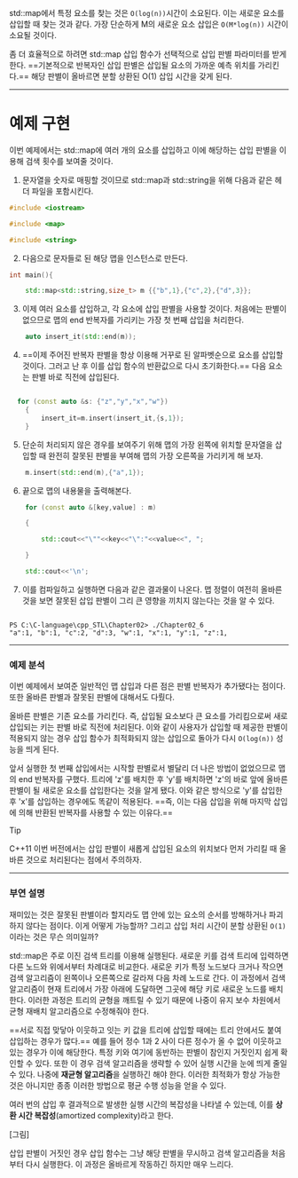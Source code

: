 

std::map에서 특정 요소를 찾는 것은 `O(log(n))`시간이 소요된다. 이는 새로운 요소를 삽입할 때 찾는 것과 같다. 가장 단순하게 M의 새로운 요소 삽입은 `O(M*log(n))` 시간이 소요될 것이다.

좀 더 효율적으로 하려면 std::map 삽입 함수가 선택적으로 삽입 판별 파라미터를 받게 한다. ==기본적으로 반복자인 삽입 판별은 삽입될 요소의 가까운 예측 위치를 가리킨다.== 해당 판별이 올바르면 분할 상환된 O(1) 삽입 시간을 갖게 된다.

---
# 예제 구현

이번 예제에서는 std::map에 여러 개의 요소를 삽입하고 이에 해당하는 삽입 판별을 이용해 검색 횟수를 보여줄 것이다.


1. 문자열을 숫자로 매핑할 것이므로 std::map과 std::string을 위해 다음과 같은 헤더 파일을 포함시킨다.


``` c++
#include <iostream>

#include <map>

#include <string>
```

2. 다음으로 문자들로 된 해당 맵을 인스턴스로 만든다.

``` c++
int main(){

    std::map<std::string,size_t> m {{"b",1},{"c",2},{"d",3}};
```

3. 이제 여러 요소를 삽입하고, 각 요소에 삽입 판별을 사용할 것이다. 처음에는 판별이 없으므로 맵의 end 반복자를 가리키는 가장 첫 번째 삽입을 처리한다.

``` c++
    auto insert_it(std::end(m));
```


4. ==이제 주어진 반복자 판별을 항상 이용해 거꾸로 된 알파벳순으로 요소를 삽입할 것이다. 그러고 난 후 이를 삽입 함수의 반환값으로 다시 초기화한다.== 다음 요소는 판별 바로 직전에 삽입된다.

``` c++

  for (const auto &s: {"z","y","x","w"})
    {
        insert_it=m.insert(insert_it,{s,1});
    }
```

5. 단순히 처리되지 않은 경우를 보여주기 위해 맵의 가장 왼쪽에 위치할 문자열을 삽입할 때 완전히 잘못된 판별을 부여해 맵의 가장 오른쪽을 가리키게 해 보자.

``` c++
    m.insert(std::end(m),{"a",1});
```


6. 끝으로 맵의 내용물을 출력해본다.

``` c++
    for (const auto &[key,value] : m)

    {

        std::cout<<"\""<<key<<"\":"<<value<<", ";

    }

    std::cout<<'\n';
```

7. 이를 컴파일하고 실행하면 다음과 같은 결과물이 나온다. 맵 정렬이 여전히 올바른 것을 보면 잘못된 삽입 판별이 그리 큰 영향을 끼치지 않는다는 것을 알 수 있다.
``` shell

PS C:\C-language\cpp_STL\Chapter02> ./Chapter02_6
"a":1, "b":1, "c":2, "d":3, "w":1, "x":1, "y":1, "z":1, 
```

---
### 예제 분석

이번 예제에서 보여준 일반적인 맵 삽입과 다른 점은 판별 반복자가 추가됐다는 점이다. 또한 올바른 판별과 잘못된 판별에 대해서도 다뤘다.

올바른 판별은 기존 요소를 가리킨다. 즉, 삽입될 요소보다 큰 요소를 가리킴으로써 새로 삽입되는 키는 판별 바로 직전에 처리된다. 이와 같이 사용자가 삽입할 때 제공한 판별이 적용되지 않는 경우 삽입 함수가 최적화되지 않는 삽입으로 돌아가 다시 `O(log(n))` 성능을 띄게 된다.


앞서 실행한 첫 번째 삽입에서는 시작할 판별로서 별달리 더 나은 방법이 없었으므로 맵의 end 반복자를 구했다. 트리에 'z'를 배치한 후 'y'를 배치하면 'z'의 바로 앞에 올바른 판별이 될 새로운 요소를 삽입한다는 것을 알게 됐다. 이와 같은 방식으로 'y'를 삽입한 후 'x'를 삽입하는 경우에도 똑같이 적용된다. ==즉, 이는 다음 삽입을 위해 마지막 삽입에 의해 반환된 반복자를 사용할 수 있는 이유다.==


>[!tip]
> C++11 이번 버전에서는 삽입 판별이 새롭게 삽입된 요소의 위치보다 먼저 가리킬 때 올바른 것으로 처리된다는 점에서 주의하자.


---
### 부연 설명

재미있는 것은 잘못된 판별이라 할지라도 맵 안에 있는 요소의 순서를 방해하거나 파괴하지 않다는 점이다. 이게 어떻게 가능할까? 그리고 삽입 처리 시간이 분할 상환된 `O(1)`이라는 것은 무슨 의미일까?

std::map은 주로 이진 검색 트리를 이용해 실행된다. 새로운 키를 검색 트리에 입력하면 다른 노드와 위에서부터 차례대로 비교한다. 새로운 키가 특정 노드보다 크거나 작으면 검색 알고리즘이 왼쪽이나 오른쪽으로 갈라져 다음 차례 노드로 간다. 이 과정에서 검색 알고리즘이 현재 트리에서 가장 아래에 도달하면 그곳에 해당 키로 새로운 노드를 배치한다. 이러한 과정은 트리의 균형을 깨트릴 수 있기 때문에 나중이 유지 보수 차원에서 균형 재배치 알고리즘으로 수정해줘야 한다. 

==서로 직접 맞닿아 이웃하고 잇는 키 값을 트리에 삽입할 때에는 트리 안에서도 붙여 삽입하는 경우가 많다.== 예를 들어 정수 1과 2 사이 다른 정수가 올 수 없어 이웃하고 있는 경우가 이에 해당한다. 특정 키와 여기에 동반하는 판별이 참인지 거짓인지 쉽게 확인할 수 있다. 또한 이 경우 검색 알고리즘을 생략할 수 있어 실행 시간을 눈에 띄게 줄일 수 있다. 나중에 **재균형 알고리즘**을 실행하긴 해야 한다. 이러한 최적화가 항상 가능한 것은 아니지만 종종 이러한 방법으로 평균 수행 성능을 얻을 수 있다.

여러 번의 삽입 후 결과적으로 발생한 실행 시간의 복잡성을 나타낼 수 있는데, 이를 **상환 시간 복잡성**(amortized complexity)라고 한다.

[그림]

삽입 판별이 거짓인 경우 삽입 함수는 그냥 해당 판별을 무시하고 검색 알고리즘을 처음부터 다시 실행한다. 이 과정은 올바르게 작동하긴 하지만 매우 느리다.